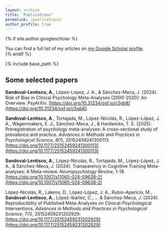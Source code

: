```yaml
---
layout: archive
title: "Publications"
permalink: /publications/
author_profile: true
---
```


{% if site.author.googlescholar %}
  <div class="wordwrap">
  You can find a full list of my articles on <a href="{{site.author.googlescholar}}">my Google Scholar profile</a>.</div>
{% endif %}

{% include base_path %}

## Some selected papers

**Sandoval-Lentisco, A.**, López-López, J. A., & Sánchez-Meca, J. (2024). Risk of Bias in Clinical Psychology Meta-Analyses (2000-2020): An Overview. *PsyArXiv*. [https://doi.org/10.31234/osf.io/c5gb8](https://doi.org/10.31234/osf.io/c5gb8).

**Sandoval-Lentisco, A.**, Tortajada, M., López-Nicolás, R., López-López, J. A., Wagenmakers, E. J., Sánchez-Meca, J., & Hardwicke, T. E. (2025). Preregistration of psychology meta-analyses: A cross-sectional study of prevalence and practice. *Advances in Methods and Practices in Psychological Science, 8*(1), 25152459241300113. [https://doi.org/10.1177/25152459241300113](https://doi.org/10.1177/25152459241300113)

**Sandoval-Lentisco, A.**, López-Nicolás, R., Tortajada, M., López-López, J. A., & Sánchez-Meca, J. (2024). Transparency in Cognitive Training Meta-analyses: A Meta-review. *Neuropsychology Review*, 1-18. [https://doi.org/10.1007/s11065-024-09638-2](https://doi.org/10.1007/s11065-024-09638-2)

López-Nicolás, R., Lakens, D., López-López, J. A., Rubio-Aparicio, M., **Sandoval-Lentisco, A.**, López-Ibáñez, C., ... & Sánchez-Meca, J. (2024). Reproducibility of Published Meta-Analyses on Clinical-Psychological Interventions. *Advances in Methods and Practices in Psychological Science*, 7(1), 25152459231202929. [https://doi.org/10.1177/25152459231202929](https://doi.org/10.1177/25152459231202929)


<!-- {% for post in site.publications reversed %}
  {% include archive-single.html %}
{% endfor %} -->



